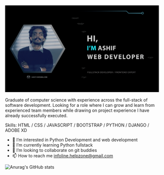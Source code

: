 ![Web Developer, Python Developer](https://github.com/MHMMD-ASHIF/MHMMD-ASHIF/blob/main/ashy2.png)

Graduate of computer science with experience across the full-stack of software development.
Looking for a role where I can grow and learn from experienced team members while drawing
on project experience I have already successfully executed.

Skills:  HTML / CSS / JAVASCRIPT / BOOTSTRAP / PYTHON / DJANGO / ADOBE XD

- 👀 I’m interested in Python Development and web development
- 🌱 I’m currently learning Python fullstack
- 💞️ I’m looking to collaborate on git buddies
- 📫 How to reach me infoline.helpzone@gmail.com






![Anurag's GitHub stats](https://github-readme-stats.vercel.app/api?username=MHMMD-ASHIF&count_private=true)
